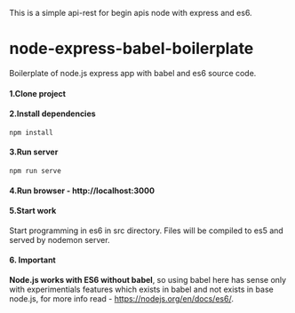 This is a simple api-rest for begin apis node with express and es6.
# node-express-babel-boilerplate
Boilerplate of node.js express app with babel and es6 source code.

#### 1.Clone project

#### 2.Install dependencies
```
npm install
```
#### 3.Run server

```
npm run serve
```
#### 4.Run browser - http://localhost:3000

#### 5.Start work

Start programming in es6 in src directory. Files will be compiled to es5 and served by nodemon server.

#### 6. Important

**Node.js works with ES6 without babel**, so using babel here has sense only with experimentials features which exists in babel and not exists in base node.js, for more info read - https://nodejs.org/en/docs/es6/.
